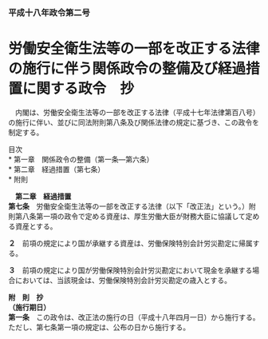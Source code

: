### 平成十八年政令第二号  
# 労働安全衛生法等の一部を改正する法律の施行に伴う関係政令の整備及び経過措置に関する政令　抄  
　内閣は、労働安全衛生法等の一部を改正する法律（平成十七年法律第百八号）の施行に伴い、並びに同法附則第八条及び関係法律の規定に基づき、この政令を制定する。  
  
目次  
	* 第一章　関係政令の整備（第一条―第六条）  
	* 第二章　経過措置（第七条）  
	* 附則  
  
&emsp;**第二章　経過措置**  
**第七条**　労働安全衛生法等の一部を改正する法律（以下「改正法」という。）附則第八条第一項の政令で定める資産は、厚生労働大臣が財務大臣に協議して定める資産とする。  
  
**２**　前項の規定により国が承継する資産は、労働保険特別会計労災勘定に帰属する。  
  
**３**　前項の規定により国が労働保険特別会計労災勘定において現金を承継する場合においては、当該現金は、労働保険特別会計労災勘定の歳入とする。  
  
**附　則　抄**  
**（施行期日）**  
**第一条**　この政令は、改正法の施行の日（平成十八年四月一日）から施行する。ただし、第七条第一項の規定は、公布の日から施行する。  
  
